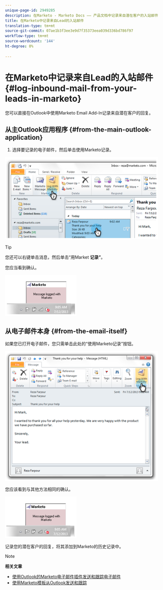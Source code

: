 ```yaml
---
unique-page-id: 2949285
description: 在Marketo - Marketo Docs —— 产品文档中记录来自潜在客户的入站邮件
title: 在Marketo中记录来自Lead的入站邮件
translation-type: tm+mt
source-git-commit: 07ae1b3f3ee3e9d7f35373eea039d336bd786f97
workflow-type: tm+mt
source-wordcount: '144'
ht-degree: 0%

---
```



# 在Marketo中记录来自Lead的入站邮件 {#log-inbound-mail-from-your-leads-in-marketo}

您可以直接在Outlook中使用Marketo Email Add-In记录来自潜在客户的回复。

## 从主Outlook应用程序 {#from-the-main-outlook-application}

1. 选择要记录的电子邮件，然后单击使用Marketo记录。

![](assets/image2014-9-23-17-3a12-3a44.png)

>[!TIP]
>
>您还可以右键单击消息，然后单击“用Market **记录”**。

您应当看到确认。

![](assets/image2014-9-23-17-3a13-3a39.png)

## 从电子邮件本身 {#from-the-email-itself}

如果您已打开电子邮件，您只需单击此处的“使用Marketo记录”按钮。

![](assets/image2014-9-23-17-3a14-3a14.png)

您应该看到与其他方法相同的确认。

![](assets/image2014-9-23-17-3a14-3a29.png)

记录您的潜在客户的回复，将其添加到Marketo的历史记录中。

>[!NOTE]
>
>**相关文章**
>
>* [使用Outlook的Marketo电子邮件插件发送和跟踪电子邮件](../../../product-docs/marketo-sales-insight/msi-outlook-plugin/send-and-track-an-email-with-the-email-add-in-for-outlook.md)
>* [使用Marketo模板从Outlook发送和跟踪](../../../product-docs/marketo-sales-insight/msi-outlook-plugin/send-and-track-from-outlook-using-a-marketo-template.md)

>



